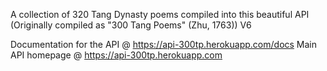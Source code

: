 A collection of 320 Tang Dynasty poems compiled into this beautiful API (Originally compiled as "300 Tang Poems" (Zhu, 1763)) V6


Documentation for the API @ https://api-300tp.herokuapp.com/docs
Main API homepage @ https://api-300tp.herokuapp.com


